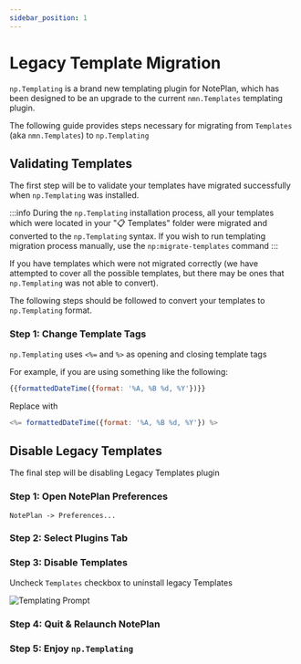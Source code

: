 ```yaml
---
sidebar_position: 1
---
```


# Legacy Template Migration
`np.Templating` is a brand new templating plugin for NotePlan, which has been designed to be an upgrade to the current `nmn.Templates` templating plugin.

The following guide provides steps necessary for migrating from `Templates` (aka `nmn.Templates`) to `np.Templating`

## Validating Templates
The first step will be to validate your templates have migrated successfully when `np.Templating` was installed.

:::info
During the `np.Templating` installation process, all your templates which were located in your "📋 Templates" folder were migrated and converted to the `np.Templating` syntax. If you wish to run templating migration process manually, use the `np:migrate-templates` command
:::

If you have templates which were not migrated correctly (we have attempted to cover all the possible templates, but there may be ones that `np.Templating` was not able to convert).

The following steps should be followed to convert your templates to `np.Templating` format.

### Step 1: Change Template Tags
`np.Templating` uses `<%=` and `%>` as opening and closing template tags

For example, if you are using something like the following:

```js
{{formattedDateTime({format: '%A, %B %d, %Y'})}}
```

Replace with

```js
<%= formattedDateTime({format: '%A, %B %d, %Y'}) %>
```

## Disable Legacy Templates
The final step will be disabling Legacy Templates plugin

### Step 1: Open NotePlan Preferences
`NotePlan -> Preferences...`

### Step 2: Select Plugins Tab

### Step 3: Disable Templates
Uncheck `Templates` checkbox to uninstall legacy Templates

![Templating Prompt](/img/templates-uninstall.png)

### Step 4: Quit & Relaunch NotePlan

### Step 5: Enjoy `np.Templating`
